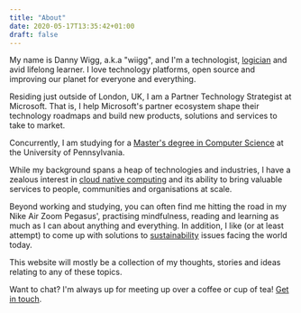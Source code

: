 ```yaml
---
title: "About"
date: 2020-05-17T13:35:42+01:00
draft: false
---
```


My name is Danny Wigg, a.k.a "wiigg", and I'm a technologist, [logician](https://www.16personalities.com/intp-personality) and avid lifelong learner. I love technology platforms, open source and improving our planet for everyone and everything.

Residing just outside of London, UK, I am a Partner Technology Strategist at Microsoft. That is, I help Microsoft's partner ecosystem shape their technology roadmaps and build new products, solutions and services to take to market.

Concurrently, I am studying for a [Master's degree in Computer Science](https://onlinelearning.seas.upenn.edu/mcit/) at the University of Pennsylvania.

While my background spans a heap of technologies and industries, I have a zealous interest in [cloud native computing](https://en.wikipedia.org/wiki/Cloud_native_computing) and its ability to bring valuable services to people, communities and organisations at scale.

Beyond working and studying, you can often find me hitting the road in my Nike Air Zoom Pegasus', practising mindfulness, reading and learning as much as I can about anything and everything. In addition, I like (or at least attempt) to come up with solutions to [sustainability](https://en.wikipedia.org/wiki/Sustainability) issues facing the world today.

This website will mostly be a collection of my thoughts, stories and ideas relating to any of these topics.

Want to chat? I'm always up for meeting up over a coffee or cup of tea! [Get in touch](https://twitter.com/wiigg).